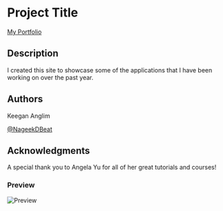 # Project Title

[My Portfolio](https://guitarkeegan.github.io/personal-portfolio-site/)

## Description

I created this site to showcase some of the applications that I have been working on over the past year.

## Authors

Keegan Anglim

[@NageekDBeat](https://twitter.com/nageekdbeat)


## Acknowledgments

A special thank you to Angela Yu for all of her great tutorials and courses!

### Preview

![Preview](./img/KeeganAnglim.gif)